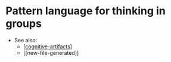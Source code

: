 # Pattern language for thinking in groups

- See also:
  - [[cognitive-artifacts]]
  - [[new-file-generated]]

[//begin]: # "Autogenerated link references for markdown compatibility"
[cognitive-artifacts]: cognitive-artifacts "cognitive-artifacts"
[//end]: # "Autogenerated link references"